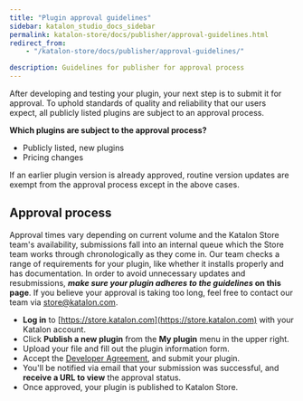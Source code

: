 ```yaml
---
title: "Plugin approval guidelines"
sidebar: katalon_studio_docs_sidebar
permalink: katalon-store/docs/publisher/approval-guidelines.html
redirect_from:
    - "/katalon-store/docs/publisher/approval-guidelines/"

description: Guidelines for publisher for approval process
---
```

After developing and testing your plugin, your next step is to submit it for approval. To uphold standards of quality and reliability that our users expect, all publicly listed plugins are subject to an approval process.

**Which plugins are subject to the approval process?**



*   Publicly listed, new plugins
*   Pricing changes

If an earlier plugin version is already approved, routine version updates are exempt from the approval process except in the above cases.


## Approval process

Approval times vary depending on current volume and the Katalon Store team's availability, submissions fall into an internal queue which the Store team works through chronologically as they come in. Our team checks a range of requirements for your plugin, like whether it installs properly and has documentation. In order to avoid unnecessary updates and resubmissions, **_make sure your plugin adheres to the guidelines_ on this page**. If you believe your approval is taking too long, feel free to contact our team via store@katalon.com.



- **Log in** to [https://store.katalon.com](https://store.katalon.com) with your Katalon account.
- Click **Publish a new plugin** from the **My plugin** menu in the upper right.
- Upload your file and fill out the plugin information form. 
- Accept the [Developer Agreement](https://www.katalon.com/terms/#developer-agreement), and submit your plugin.
- You'll be notified via email that your submission was successful, and **receive a URL to view** the approval status.
- Once approved, your plugin is published to Katalon Store.